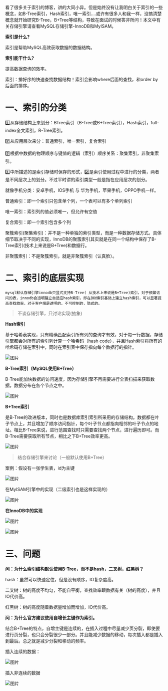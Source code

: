 看了很多关于索引的博客，讲的大同小异。但是始终没有让我明白关于索引的一些概念，如B-Tree索引，Hash索引，唯一索引....或许有很多人和我一样，没搞清楚概念就开始研究B-Tree，B+Tree等结构，导致在面试的时候答非所问！本文中有关存储引擎请查看MySQL存储引擎-InnoDB和MyISAM。

**索引是什么?**

索引是帮助MySQL高效获取数据的数据结构。

**索引能干什么?**

提高数据查询的效率。

索引：排好序的快速查找数据结构！索引会影响where后面的查找，和order by 后面的排序。

# 一、索引的分类

1️⃣从存储结构上来划分：BTree索引（B-Tree或B+Tree索引），Hash索引，full-index全文索引，R-Tree索引。

2️⃣从应用层次来分：普通索引，唯一索引，复合索引

3️⃣根据中数据的物理顺序与键值的逻辑（索引）顺序关系：聚集索引，非聚集索引。

1️⃣中所描述的是索引存储时保存的形式，2️⃣是索引使用过程中进行的分类，两者是不同层次上的划分。不过平时讲的索引类型一般是指在应用层次的划分。

就像手机分类：安卓手机，IOS手机 与 华为手机，苹果手机，OPPO手机一样。

普通索引：即一个索引只包含单个列，一个表可以有多个单列索引

唯一索引：索引列的值必须唯一，但允许有空值

复合索引：即一个索引包含多个列

聚簇索引(聚集索引)：并不是一种单独的索引类型，而是一种数据存储方式。具体细节取决于不同的实现，InnoDB的聚簇索引其实就是在同一个结构中保存了B-Tree索引(技术上来说是B+Tree)和数据行。

非聚簇索引：不是聚簇索引，就是非聚簇索引（认真脸）。

# 二、索引的底层实现

```
mysql默认存储引擎innodb只显式支持B-Tree( 从技术上来说是B+Tree)索引，对于频繁访问的表，innodb会透明建立自适应hash索引，即在B树索引基础上建立hash索引，可以显著提高查找效率，对于客户端是透明的，不可控制的，隐式的。
```

> 不谈存储引擎，只讨论实现(抽象)

**Hash索引**

基于哈希表实现，只有精确匹配索引所有列的查询才有效，对于每一行数据，存储引擎都会对所有的索引列计算一个哈希码（hash code），并且Hash索引将所有的哈希码存储在索引中，同时在索引表中保存指向每个数据行的指针。

![图片](https://mmbiz.qpic.cn/mmbiz_png/6mychickmupW061VfBXAxf599tcoMq3eDMGnRc0wvhYU3ZeE87PJY63WFVWHvqZ37Amuq7ZKrR60j3ygCowV4Ew/640?wx_fmt=png&tp=webp&wxfrom=5&wx_lazy=1&wx_co=1)

**B-Tree索引（MySQL使用B+Tree）**

B-Tree能加快数据的访问速度，因为存储引擎不再需要进行全表扫描来获取数据，数据分布在各个节点之中。

![图片](https://mmbiz.qpic.cn/mmbiz_png/6mychickmupW061VfBXAxf599tcoMq3eDicGMUUHJsPjYu4e97rPdpLjX83vw81Q6DjYgT8U42FFicbD0EEtdr9ew/640?wx_fmt=png&tp=webp&wxfrom=5&wx_lazy=1&wx_co=1)



**B+Tree索引**

是B-Tree的改进版本，同时也是数据库索引索引所采用的存储结构。数据都在叶子节点上，并且增加了顺序访问指针，每个叶子节点都指向相邻的叶子节点的地址。相比B-Tree来说，进行范围查找时只需要查找两个节点，进行遍历即可。而B-Tree需要获取所有节点，相比之下B+Tree效率更高。

![图片](https://mmbiz.qpic.cn/mmbiz_png/6mychickmupW061VfBXAxf599tcoMq3eD3OuQ3d11fgsByyc15WqqyibrAlowlGjoib9lKD6FicTViaB5AD5bnYQ5xg/640?wx_fmt=png&tp=webp&wxfrom=5&wx_lazy=1&wx_co=1)

> 结合存储引擎来讨论（一般默认使用B+Tree）

案例：假设有一张学生表，id为主键

![图片](https://mmbiz.qpic.cn/mmbiz_png/TeYk478W36BWlMDZqW8gGHVo2DM3dzy5byYC7SibjqyvIYU0FtPuHtQqUOclodib2hYOxicJ6d7lgIFiakQWF1ibKtw/640?wx_fmt=png&tp=webp&wxfrom=5&wx_lazy=1&wx_co=1)

在MyISAM引擎中的实现（二级索引也是这样实现的）

![图片](https://mmbiz.qpic.cn/mmbiz_jpg/6mychickmupW061VfBXAxf599tcoMq3eDXANp1GiaqIe6INTYmntJdI82D6c2NOBzdWtZoa6Cib58nqdVVRMVVbPQ/640?wx_fmt=jpeg&tp=webp&wxfrom=5&wx_lazy=1&wx_co=1)

**在InnoDB中的实现**

![图片](https://mmbiz.qpic.cn/mmbiz_png/6mychickmupW061VfBXAxf599tcoMq3eDiaAnxJ5fD0JFwdstdf3U9Zn32qOaHRb4tFhguyibZkZx08GYMERfXXrg/640?wx_fmt=png&tp=webp&wxfrom=5&wx_lazy=1&wx_co=1)

![图片](https://mmbiz.qpic.cn/mmbiz_jpg/6mychickmupW061VfBXAxf599tcoMq3eDDpBVibvRq9MYE1hwS61BZOufibfsV4fAocyYtFnSrp8Iql1p1Gofa7Eg/640?wx_fmt=jpeg&tp=webp&wxfrom=5&wx_lazy=1&wx_co=1)

# 三、问题

**问：为什么索引结构默认使用B-Tree，而不是hash，二叉树，红黑树？**

hash：虽然可以快速定位，但是没有顺序，IO复杂度高。

二叉树：树的高度不均匀，不能自平衡，查找效率跟数据有关（树的高度），并且IO代价高。

红黑树：树的高度随着数据量增加而增加，IO代价高。

**问：为什么官方建议使用自增长主键作为索引。**

结合B+Tree的特点，自增主键是连续的，在插入过程中尽量减少页分裂，即使要进行页分裂，也只会分裂很少一部分。并且能减少数据的移动，每次插入都是插入到最后。总之就是减少分裂和移动的频率。

插入连续的数据：

![图片](https://mmbiz.qpic.cn/mmbiz_gif/6mychickmupW061VfBXAxf599tcoMq3eDW8Fm7XUUlAUmJibvBdZVySFsODRLIQO5gvbbqfN5uY9XCEp04QpPDPg/640?wx_fmt=gif&tp=webp&wxfrom=5&wx_lazy=1)

插入非连续的数据

![图片](https://mmbiz.qpic.cn/mmbiz_gif/6mychickmupW061VfBXAxf599tcoMq3eD8RH43ZEhibd5MVERV1Lf8yVQPBhQhfMKHNE8ORPBoq1UPJQ3hwJckzg/640?wx_fmt=gif&tp=webp&wxfrom=5&wx_lazy=1)